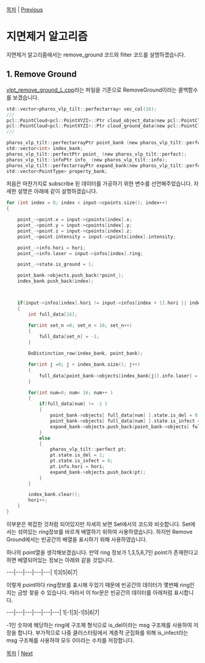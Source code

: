 [목차](/README.md)          |           [Previous](/docs/mdfile/pretreatment.md)
# 지면제거 알고리즘

지면제거 알고리즘에서는 remove_ground 코드와 filter 코드를 설명하겠습니다.

## 1. Remove Ground

[vlpt_remove_ground_L.cpp](/src/vlp/pharos_vlp_tilt/src/vlpt_remove_ground_L.cpp)라는 파일을 기준으로 RemoveGround이라는 콜백함수를 보겠습니다.

```c
std::vector<pharos_vlp_tilt::perfectarray> vec_col(16);
///
pcl::PointCloud<pcl::PointXYZI>::Ptr cloud_object_data(new pcl::PointCloud<pcl::PointXYZI>);
pcl::PointCloud<pcl::PointXYZI>::Ptr cloud_ground_data(new pcl::PointCloud<pcl::PointXYZI>);
///

pharos_vlp_tilt::perfectarrayPtr point_bank (new pharos_vlp_tilt::perfectarray);
std::vector<int> index_bank;
pharos_vlp_tilt::perfectPtr point_ (new pharos_vlp_tilt::perfect);
pharos_vlp_tilt::infoPtr info_ (new pharos_vlp_tilt::info);
pharos_vlp_tilt::perfectarrayPtr expand_bank(new pharos_vlp_tilt::perfectarray);
std::vector<PointType> property_bank;
```

처음은 마찬가지로 subscribe 된 데이터를 가공하기 위한 변수를 선언해주었습니다. 자세한 설명은 아래에 같이 설명하겠습니다.

```c
for (int index = 0; index < input->cpoints.size(); index++)
{

    point_->point.x = input->cpoints[index].x;
    point_->point.y = input->cpoints[index].y;
    point_->point.z = input->cpoints[index].z;
    point_->point.intensity = input->cpoints[index].intensity;

    point_->info.hori = hori;
    point_->info.laser = input->infos[index].ring;

    point_->state.is_ground = 1;

    point_bank->objects.push_back(*point_);
    index_bank.push_back(index);



    if(input->infos[index].hori != input->infos[index + 1].hori || index + 1 == input->cpoints.size())
    {
        int full_data[16];

        for(int set_n =0; set_n < 16; set_n++)
        {
            full_data[set_n] = -1;
        }

        DoDistinction_row(index_bank, point_bank);

        for(int j =0; j < index_bank.size(); j++)
        {
            full_data[point_bank->objects[index_bank[j]].info.laser] = index_bank[j];
        }

        for(int num=0; num< 16; num++ )
        {
            if(full_data[num] != -1 )
            {
                point_bank->objects[ full_data[num] ].state.is_del = 0;
                point_bank->objects[ full_data[num] ].state.is_infect = 0;
                expand_bank->objects.push_back(point_bank->objects[ full_data[num] ]);
            }
            else
            {
                pharos_vlp_tilt::perfect pt;
                pt.state.is_del = 1;
                pt.state.is_infect = 0;
                pt.info.hori = hori;
                expand_bank->objects.push_back(pt);
            }
        }

        index_bank.clear();
        hori++;
    }
}
```

이부분은 복잡한 것처럼 되어있지만 자세히 보면 Set에서의 코드와 비슷합니다. Set에서는 섞여있는 ring정보를 바르게 배열하기 위하여 사용하였습니다. 하지만 Remove Ground에서는 빈공간의 배열을 표시하기 위해 사용하였습니다.

하나의 point열을 생각해보겠습니다.
만약 ring 정보가 1,3,5,6,7인 point가 존재한다고하면 배열되어있는 정보는 아래와 같을 것입니다.

---|---|---|---|---|
1|3|5|6|7|

이렇게 point마다 ring정보를 표시해 두었기 때문에 빈공간의 데이터가 몇번째 ring인지는 금방 찾을 수 있습니다.
따라서 이 for문은 빈공간의 데이터를 아래처럼 표시합니다.

---|---|---|---|---|---|
1|-1|3|-1|5|6|7|

-1인 숫자에 해당하는 ring에 구조체 형식으로 is_del이라는 msg 구조체를 사용하여 저장을 합니다.
부가적으로 나중 클러스터링에서 계층적 군집화를 위해 is_infect라는 msg 구조체를 사용하여 모두 0이라는 수치를 저장합니다.


[목차](/README.md) | [Next](/docs/mdfile/clustering.md)
